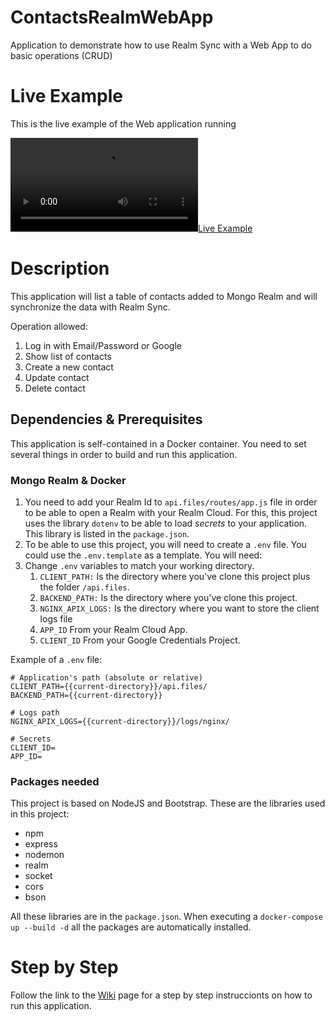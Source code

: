 # ContactsRealmWebApp
Application to demonstrate how to use Realm Sync with a Web App to do basic operations (CRUD)

# Live Example
This is the live example of the Web application running

[![Live Example](https://i.imgur.com/SDwtkCp.mp4)](https://i.imgur.com/SDwtkCp.mp4)

# Description

This application will list a table of contacts added to Mongo Realm and will synchronize the data with Realm Sync.

Operation allowed:

1. Log in with Email/Password or Google
2. Show list of contacts
3. Create a new contact
4. Update contact 
5. Delete contact

## Dependencies & Prerequisites 

This application is self-contained in a Docker container. You need to set several things in order to build and run this application.

### Mongo Realm & Docker

1. You need to add your Realm Id to `api.files/routes/app.js` file in order to be able to open a Realm with your Realm Cloud.
For this, this project uses the library `dotenv` to be able to load *secrets* to your application. This library is listed in the `package.json`. 
2. To be able to use this project, you will need to create a `.env` file. You could use the `.env.template` as a template. You will need:
3. Change `.env` variables to match your working directory.
   1. `CLIENT_PATH:` Is the directory where you've clone this project plus the folder `/api.files`.
   2. `BACKEND_PATH:` Is the directory where you've clone this project.
   3. `NGINX_APIX_LOGS:` Is the directory where you want to store the client logs file
   4. `APP_ID` From your Realm Cloud App.
   5. `CLIENT_ID` From your Google Credentials Project.

Example of a `.env` file:
```
# Application's path (absolute or relative)
CLIENT_PATH={{current-directory}}/api.files/
BACKEND_PATH={{current-directory}}

# Logs path
NGINX_APIX_LOGS={{current-directory}}/logs/nginx/

# Secrets
CLIENT_ID=
APP_ID=
```

### Packages needed 

This project is based on NodeJS and Bootstrap. These are the libraries used in this project:

- npm
- express
- nodemon
- realm
- socket
- cors
- bson

All these libraries are in the `package.json`. 
When executing a `docker-compose up --build -d` all the packages are automatically installed.

# Step by Step

Follow the link to the [Wiki](https://github.com/josmanperez/ContactsRealmWebApp/wiki) page for a step by step instruccionts on how to run this application.   